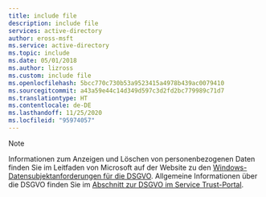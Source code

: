 ```yaml
---
title: include file
description: include file
services: active-directory
author: eross-msft
ms.service: active-directory
ms.topic: include
ms.date: 05/01/2018
ms.author: lizross
ms.custom: include file
ms.openlocfilehash: 5bcc770c730b53a9523415a4978b439ac0079410
ms.sourcegitcommit: a43a59e44c14d349d597c3d2fd2bc779989c71d7
ms.translationtype: HT
ms.contentlocale: de-DE
ms.lasthandoff: 11/25/2020
ms.locfileid: "95974057"
---
```

>[!Note]
>Informationen zum Anzeigen und Löschen von personenbezogenen Daten finden Sie im Leitfaden von Microsoft auf der Website zu den [Windows-Datensubjektanforderungen für die DSGVO](/microsoft-365/compliance/gdpr-data-subject-requests). Allgemeine Informationen über die DSGVO finden Sie im [Abschnitt zur DSGVO im Service Trust-Portal](https://servicetrust.microsoft.com/ViewPage/GDPRGetStarted).